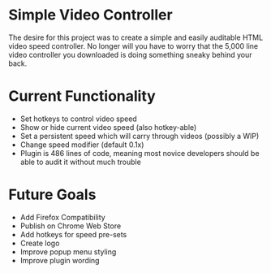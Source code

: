 # Simple Video Controller

The desire for this project was to create a simple and easily auditable HTML video speed controller.
No longer will you have to worry that the 5,000 line video controller you downloaded is doing something sneaky behind your back.

# Current Functionality

-   Set hotkeys to control video speed
-   Show or hide current video speed (also hotkey-able)
-   Set a persistent speed which will carry through videos (possibly a WIP)
-   Change speed modifier (default 0.1x)
-   Plugin is 486 lines of code, meaning most novice developers should be able to audit it without much trouble

# Future Goals

-   Add Firefox Compatibility
-   Publish on Chrome Web Store
-   Add hotkeys for speed pre-sets
-   Create logo
-   Improve popup menu styling
-   Improve plugin wording

